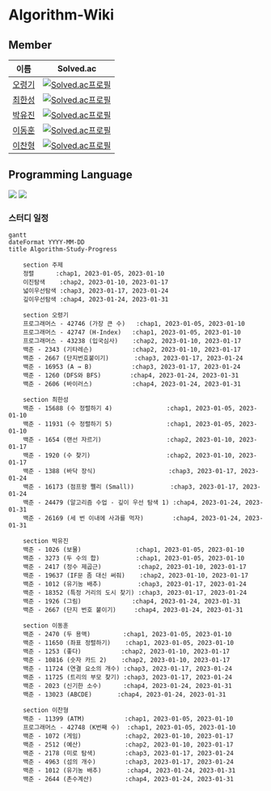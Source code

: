 # Algorithm-Wiki

## Member
|이름|Solved.ac|
|--|--|
|[오령기](https://github.com/ryeongee)|[![Solved.ac프로필](http://mazassumnida.wtf/api/mini/generate_badge?boj=ryeongee21)](https://solved.ac/)|
|[최한성](https://github.com/hansung0904)|[![Solved.ac프로필](http://mazassumnida.wtf/api/mini/generate_badge?boj=hsgod)](https://solved.ac/)|
|[박유진](https://github.com/Iam-YJ)|[![Solved.ac프로필](http://mazassumnida.wtf/api/mini/generate_badge?boj=yujin353)](https://solved.ac/)|
|[이동훈](https://github.com/darkblose)|[![Solved.ac프로필](http://mazassumnida.wtf/api/mini/generate_badge?boj=darkblose)](https://solved.ac/darkblose)|
|[이찬형](https://github.com/LEECHANHYUNG)|[![Solved.ac프로필](http://mazassumnida.wtf/api/mini/generate_badge?boj=lch7215)](https://solved.ac/)|

## Programming Language
<img src="https://img.shields.io/badge/java-007396?style=for-the-badge&logo=java&logoColor=white">
<img src="https://img.shields.io/badge/JavaScript-F7DF1E?style=for-the-badge&logo=JavaScript&logoColor=black">


### 스터디 일정

```mermaid
gantt
dateFormat YYYY-MM-DD
title Algorithm-Study-Progress

    section 주제
    정렬      :chap1, 2023-01-05, 2023-01-10
    이진탐색    :chap2, 2023-01-10, 2023-01-17
    넓이우선탐색 :chap3, 2023-01-17, 2023-01-24
    깊이우선탐색 :chap4, 2023-01-24, 2023-01-31

    section 오령기
    프로그래머스 - 42746 (가장 큰 수)   :chap1, 2023-01-05, 2023-01-10
    프로그래머스 - 42747 (H-Index)   :chap1, 2023-01-05, 2023-01-10
    프로그래머스 - 43238 (입국심사)    :chap2, 2023-01-10, 2023-01-17
    백준 - 2343 (기타레슨)           :chap2, 2023-01-10, 2023-01-17
    백준 - 2667 (단지번호붙이기)       :chap3, 2023-01-17, 2023-01-24
    백준 - 16953 (A → B)           :chap3, 2023-01-17, 2023-01-24
    백준 - 1260 (DFS와 BFS)        :chap4, 2023-01-24, 2023-01-31
    백준 - 2606 (바이러스)           :chap4, 2023-01-24, 2023-01-31
    
    section 최한성
    백준 - 15688 (수 정렬하기 4)               :chap1, 2023-01-05, 2023-01-10
    백준 - 11931 (수 정렬하기 5)               :chap1, 2023-01-05, 2023-01-10
    백준 - 1654 (랜선 자르기)                  :chap2, 2023-01-10, 2023-01-17
    백준 - 1920 (수 찾기)                     :chap2, 2023-01-10, 2023-01-17
    백준 - 1388 (바닥 장식)                    :chap3, 2023-01-17, 2023-01-24
    백준 - 16173 (점프왕 쩰리 (Small))          :chap3, 2023-01-17, 2023-01-24
    백준 - 24479 (알고리즘 수업 - 깊이 우선 탐색 1) :chap4, 2023-01-24, 2023-01-31
    백준 - 26169 (세 번 이내에 사과를 먹자)        :chap4, 2023-01-24, 2023-01-31
    
    section 박유진
    백준 - 1026 (보물)               :chap1, 2023-01-05, 2023-01-10
    백준 - 3273 (두 수의 합)          :chap1, 2023-01-05, 2023-01-10
    백준 - 2417 (정수 제곱근)          :chap2, 2023-01-10, 2023-01-17
    백준 - 19637 (IF문 좀 대신 써줘)    :chap2, 2023-01-10, 2023-01-17
    백준 - 1012 (유기농 배추)          :chap3, 2023-01-17, 2023-01-24
    백준 - 18352 (특정 거리의 도시 찾기) :chap3, 2023-01-17, 2023-01-24
    백준 - 1926 (그림)              :chap4, 2023-01-24, 2023-01-31
    백준 - 2667 (단지 번호 붙이기)     :chap4, 2023-01-24, 2023-01-31
    
    section 이동훈
    백준 - 2470 (두 용액)         :chap1, 2023-01-05, 2023-01-10
    백준 - 11650 (좌표 정렬하기)    :chap1, 2023-01-05, 2023-01-10
    백준 - 1253 (좋다)           :chap2, 2023-01-10, 2023-01-17
    백준 - 10816 (숫자 카드 2)    :chap2, 2023-01-10, 2023-01-17
    백준 - 11724 (연결 요소의 개수) :chap3, 2023-01-17, 2023-01-24
    백준 - 11725 (트리의 부모 찾기) :chap3, 2023-01-17, 2023-01-24
    백준 - 2023 (신기한 소수)      :chap4, 2023-01-24, 2023-01-31
    백준 - 13023 (ABCDE)       :chap4, 2023-01-24, 2023-01-31
    
    section 이찬형
    백준 - 11399 (ATM)           :chap1, 2023-01-05, 2023-01-10
    프로그래머스 - 42748 (K번째 수)  :chap1, 2023-01-05, 2023-01-10
    백준 - 1072 (게임)            :chap2, 2023-01-10, 2023-01-17
    백준 - 2512 (예산)            :chap2, 2023-01-10, 2023-01-17
    백준 - 2178 (미로 탐색)        :chap3, 2023-01-17, 2023-01-24
    백준 - 4963 (섬의 개수)        :chap3, 2023-01-17, 2023-01-24
    백준 - 1012 (유기농 배추)       :chap4, 2023-01-24, 2023-01-31
    백준 - 2644 (촌수계산)         :chap4, 2023-01-24, 2023-01-31

```
